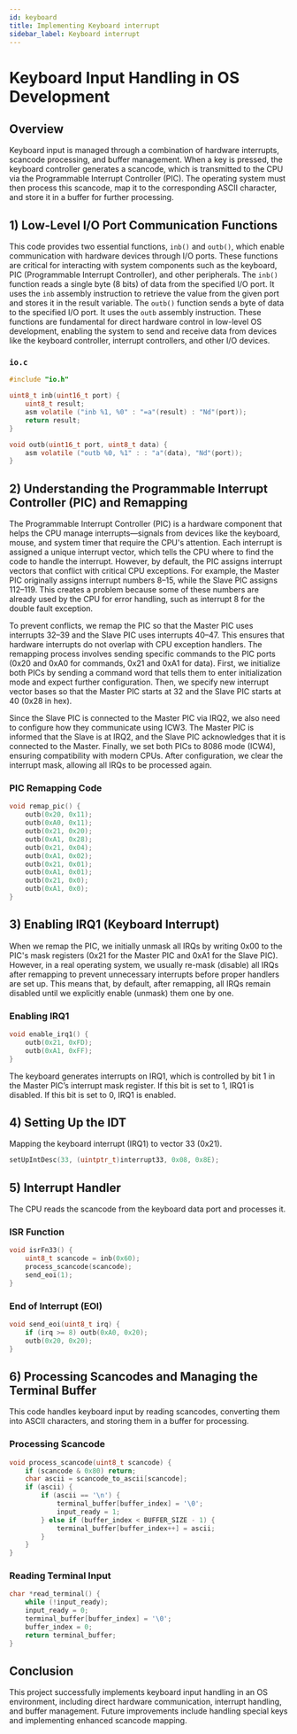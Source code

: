 ```yaml
---
id: keyboard
title: Implementing Keyboard interrupt
sidebar_label: Keyboard interrupt
---
```

# Keyboard Input Handling in OS Development

## Overview
Keyboard input is managed through a combination of hardware interrupts, scancode processing, and buffer management. When a key is pressed, the keyboard controller generates a scancode, which is transmitted to the CPU via the Programmable Interrupt Controller (PIC). The operating system must then process this scancode, map it to the corresponding ASCII character, and store it in a buffer for further processing.

## 1) Low-Level I/O Port Communication Functions
This code provides two essential functions, `inb()` and `outb()`, which enable communication with hardware devices through I/O ports. These functions are critical for interacting with system components such as the keyboard, PIC (Programmable Interrupt Controller), and other peripherals. The `inb()` function reads a single byte (8 bits) of data from the specified I/O port. It uses the `inb` assembly instruction to retrieve the value from the given port and stores it in the result variable. The `outb()` function sends a byte of data to the specified I/O port. It uses the `outb` assembly instruction. These functions are fundamental for direct hardware control in low-level OS development, enabling the system to send and receive data from devices like the keyboard controller, interrupt controllers, and other I/O devices.

### `io.c`
```c
#include "io.h"

uint8_t inb(uint16_t port) {
    uint8_t result;
    asm volatile ("inb %1, %0" : "=a"(result) : "Nd"(port));
    return result;
}

void outb(uint16_t port, uint8_t data) {
    asm volatile ("outb %0, %1" : : "a"(data), "Nd"(port));
}
```

## 2) Understanding the Programmable Interrupt Controller (PIC) and Remapping
The Programmable Interrupt Controller (PIC) is a hardware component that helps the CPU manage interrupts—signals from devices like the keyboard, mouse, and system timer that require the CPU's attention. Each interrupt is assigned a unique interrupt vector, which tells the CPU where to find the code to handle the interrupt. However, by default, the PIC assigns interrupt vectors that conflict with critical CPU exceptions. For example, the Master PIC originally assigns interrupt numbers 8–15, while the Slave PIC assigns 112–119. This creates a problem because some of these numbers are already used by the CPU for error handling, such as interrupt 8 for the double fault exception.

To prevent conflicts, we remap the PIC so that the Master PIC uses interrupts 32–39 and the Slave PIC uses interrupts 40–47. This ensures that hardware interrupts do not overlap with CPU exception handlers. The remapping process involves sending specific commands to the PIC ports (0x20 and 0xA0 for commands, 0x21 and 0xA1 for data). First, we initialize both PICs by sending a command word that tells them to enter initialization mode and expect further configuration. Then, we specify new interrupt vector bases so that the Master PIC starts at 32 and the Slave PIC starts at 40 (0x28 in hex).

Since the Slave PIC is connected to the Master PIC via IRQ2, we also need to configure how they communicate using ICW3. The Master PIC is informed that the Slave is at IRQ2, and the Slave PIC acknowledges that it is connected to the Master. Finally, we set both PICs to 8086 mode (ICW4), ensuring compatibility with modern CPUs. After configuration, we clear the interrupt mask, allowing all IRQs to be processed again.

### PIC Remapping Code
```c
void remap_pic() {
    outb(0x20, 0x11);
    outb(0xA0, 0x11);
    outb(0x21, 0x20);
    outb(0xA1, 0x28);
    outb(0x21, 0x04);
    outb(0xA1, 0x02);
    outb(0x21, 0x01);
    outb(0xA1, 0x01);
    outb(0x21, 0x0);
    outb(0xA1, 0x0);
}
```

## 3) Enabling IRQ1 (Keyboard Interrupt)
When we remap the PIC, we initially unmask all IRQs by writing 0x00 to the PIC's mask registers (0x21 for the Master PIC and 0xA1 for the Slave PIC). However, in a real operating system, we usually re-mask (disable) all IRQs after remapping to prevent unnecessary interrupts before proper handlers are set up. This means that, by default, after remapping, all IRQs remain disabled until we explicitly enable (unmask) them one by one.

### Enabling IRQ1
```c
void enable_irq1() {
    outb(0x21, 0xFD);
    outb(0xA1, 0xFF);
}
```

The keyboard generates interrupts on IRQ1, which is controlled by bit 1 in the Master PIC’s interrupt mask register. If this bit is set to 1, IRQ1 is disabled. If this bit is set to 0, IRQ1 is enabled.

## 4) Setting Up the IDT
Mapping the keyboard interrupt (IRQ1) to vector 33 (0x21).

```c
setUpIntDesc(33, (uintptr_t)interrupt33, 0x08, 0x8E);
```

## 5) Interrupt Handler
The CPU reads the scancode from the keyboard data port and processes it.

### ISR Function
```c
void isrFn33() {
    uint8_t scancode = inb(0x60);
    process_scancode(scancode);
    send_eoi(1);
}
```

### End of Interrupt (EOI)
```c
void send_eoi(uint8_t irq) {
    if (irq >= 8) outb(0xA0, 0x20);
    outb(0x20, 0x20);
}
```

## 6) Processing Scancodes and Managing the Terminal Buffer
This code handles keyboard input by reading scancodes, converting them into ASCII characters, and storing them in a buffer for processing.

### Processing Scancode
```c
void process_scancode(uint8_t scancode) {
    if (scancode & 0x80) return;
    char ascii = scancode_to_ascii[scancode];
    if (ascii) {
        if (ascii == '\n') {
            terminal_buffer[buffer_index] = '\0';
            input_ready = 1;
        } else if (buffer_index < BUFFER_SIZE - 1) {
            terminal_buffer[buffer_index++] = ascii;
        }
    }
}
```

### Reading Terminal Input
```c
char *read_terminal() {
    while (!input_ready);
    input_ready = 0;
    terminal_buffer[buffer_index] = '\0';
    buffer_index = 0;
    return terminal_buffer;
}
```

## Conclusion
This project successfully implements keyboard input handling in an OS environment, including direct hardware communication, interrupt handling, and buffer management. Future improvements include handling special keys and implementing enhanced scancode mapping.

